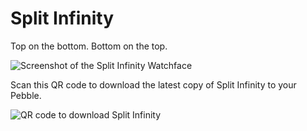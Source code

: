 # Split Infinity

Top on the bottom. Bottom on the top.

![Screenshot of the Split Infinity Watchface](https://raw.github.com/distantcam/pebble/master/splitinfinity/screenshot.png)

Scan this QR code to download the latest copy of Split Infinity to your Pebble.

![QR code to download Split Infinity](http://www.mypebblefaces.com/QR/temp/pebble1d0de855ef8c3bdf71ef5cac903ebc59.png)